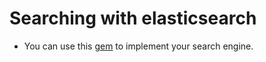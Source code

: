 # Searching with elasticsearch

- You can use this [gem](https://github.com/ankane/searchkick) to implement your search engine.
